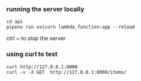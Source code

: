 ### running the server locally

```
cd api
pipenv run uvicorn lambda_function:app --reload
```
ctrl +  to stop the server


### using curl to test
```
curl http://127.0.0.1:8000
curl -v -X GET  http://127.0.0.1:8000/items/
```